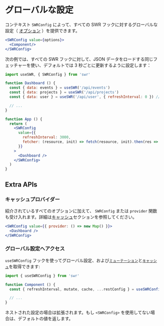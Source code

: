 # グローバルな設定

コンテキスト `SWRConfig` によって、すべての SWR フックに対するグローバルな設定（ [オプション](/docs/options) ）を提供できます。

```jsx
<SWRConfig value={options}>
  <Component/>
</SWRConfig>
```

次の例では、すべての SWR フックに対して、JSON データをロードする同じフェッチャーを使い、デフォルトでは 3 秒ごとに更新するように設定します：

```jsx
import useSWR, { SWRConfig } from 'swr'

function Dashboard () {
  const { data: events } = useSWR('/api/events')
  const { data: projects } = useSWR('/api/projects')
  const { data: user } = useSWR('/api/user', { refreshInterval: 0 }) // オーバーライド

  // ...
}

function App () {
  return (
    <SWRConfig
      value={{
        refreshInterval: 3000,
        fetcher: (resource, init) => fetch(resource, init).then(res => res.json())
      }}
    >
      <Dashboard />
    </SWRConfig>
  )
}
```

## Extra APIs

### キャッシュプロバイダー

紹介されているすべてのオプションに加えて、 `SWRConfig` または `provider` 関数も受け入れます。詳細は[キャッシュ](/docs/cache)セクションを参照してください。

```jsx
<SWRConfig value={{ provider: () => new Map() }}>
  <Dashboard />
</SWRConfig>
```

### グローバル設定へアクセス

`useSWRConfig` フックを使ってグローバル設定、および[`ミューテーション`](/docs/mutation)と[`キャッシュ`](/docs/advanced/cache)を取得できます:

```jsx
import { useSWRConfig } from 'swr'

function Component () {
  const { refreshInterval, mutate, cache, ...restConfig } = useSWRConfig()

  // ...
}
```

ネストされた設定の場合は拡張されます。もし `<SWRConfig>` を使用してない場合は、デフォルトの値を返します。
